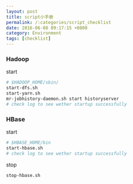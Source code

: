 ```yaml
---
layout: post
title: script小手册
permalink: /:categories/script_checklist
date: 2016-06-08 09:17:15 +0800
category: Environment
tags: [checklist]
---
```


### Hadoop

start

```bash
# $HADOOP_HOME/sbin/
start-dfs.sh
start-yarn.sh
mr-jobhistory-daemon.sh start historyserver
# check log to see wether startup successfully
```

### HBase

start

```bash
# $HBASE_HOME/bin
start-hbase.sh
# check log to see wether startup successfully
```

stop

```bash
stop-hbase.sh
```
